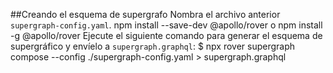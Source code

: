 ##Creando el esquema de supergrafo
Nombra el archivo anterior `supergraph-config.yaml`.
npm install --save-dev @apollo/rover
o
npm install -g @apollo/rover
Ejecute el siguiente comando para generar el esquema de supergráfico y envíelo a `supergraph.graphql`:
$ npx rover supergraph compose --config ./supergraph-config.yaml > supergraph.graphql
